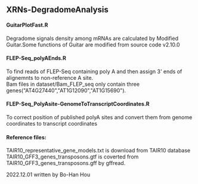 ## XRNs-DegradomeAnalysis

#### GuitarPlotFast.R  
Degradome signals density among mRNAs are calculated by Modified Guitar.Some functions of Guitar are modified from source code v2.10.0

#### FLEP-Seq_polyAEnds.R  
To find reads of FLEP-Seq containing poly A and then assign 3' ends of alignemnts to non-reference A site.  
Bam files in dataset/Bam_FLEP_seq only contain three genes("AT4G27440","AT1G12090","AT1G15690").

#### FLEP-Seq_PolyAsite-GenomeToTranscriptCoordinates.R  
To correct position of published polyA sites and convert them from genome coordinates to transcript coordinates

#### Reference files:  
TAIR10_representative_gene_models.txt is download from TAIR10 database  
TAIR10_GFF3_genes_transposons.gtf is coverted from TAIR10_GFF3_genes_transposons.gff by gffread.


2022.12.01 written by Bo-Han Hou
